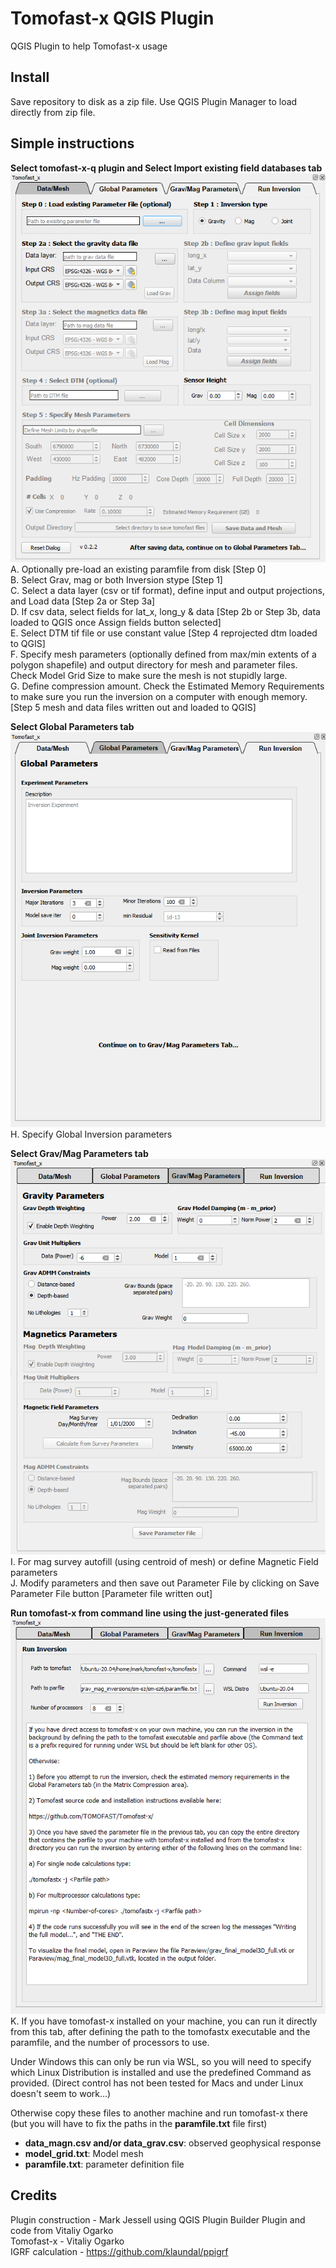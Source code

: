 # Tomofast-x QGIS Plugin
 QGIS Plugin to help Tomofast-x usage
 
## Install
Save repository to disk as a zip file. Use QGIS Plugin Manager to load directly from zip file.

## Simple instructions
**Select tomofast-x-q plugin and Select Import existing field databases tab**   
![tomofast dialog tab 1](plugin.png)    
A. Optionally pre-load an existing paramfile from disk [Step 0]      
B. Select Grav, mag or both Inversion stype [Step 1]   
C. Select a data layer (csv or tif format), define input and output projections, and Load data [Step 2a or Step 3a]   
D. If csv data, select fields for lat_x, long_y & data [Step 2b or Step 3b, data loaded to QGIS once Assign fields button selected]   
E. Select DTM tif file or use constant value [Step 4 reprojected dtm loaded to QGIS]   
F. Specify mesh parameters (optionally defined from max/min extents of a polygon shapefile) and output directory for mesh and parameter files. Check Model Grid Size to make sure the mesh is not stupidly large.    
G. Define compression amount. Check the Estimated Memory Requirements to make sure you run the inversion on a computer with enough memory.    
[Step 5 mesh and data files written out and loaded to QGIS]   
    
**Select Global Parameters tab**   
![tomofast dialog tab 2](plugin2.png)     
H. Specify Global Inversion parameters   
   
**Select Grav/Mag Parameters tab**   
![tomofast dialog tab 3](plugin3.png)    
I. For mag survey autofill (using centroid of mesh) or define Magnetic Field parameters   
J. Modify parameters and then save out Parameter File by clicking on Save Parameter File button [Parameter file written out]   
   
**Run tomofast-x from command line using the just-generated files**   
![tomofast dialog tab 4](plugin4.png)    
K. If you have tomofast-x installed on your machine, you can run it directly from this tab, after defining the path to the tomofastx executable and the paramfile, and the number of processors to use.    
   
Under Windows this can only be run via WSL, so you will need to specify which Linux Distribution is installed and use the predefined Command as provided. (Direct control has not been tested for Macs and under Linux doesn't seem to work...)   
   
Otherwise copy these files to another machine and run tomofast-x there (but you will have to fix the paths in the **paramfile.txt** file first)    
- **data_magn.csv and/or data_grav.csv**: observed geophysical response   
- **model_grid.txt**: Model mesh   
- **paramfile.txt**: parameter definition file   

## Credits    
Plugin construction - Mark Jessell using QGIS Plugin Builder Plugin and code from Vitaliy Ogarko   
Tomofast-x - Vitaliy Ogarko   
IGRF calculation - https://github.com/klaundal/ppigrf  